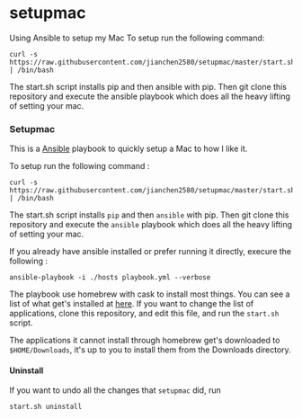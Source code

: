 # setupmac
Using Ansible to setup my Mac
To setup run the following command:

```
curl -s https://raw.githubusercontent.com/jianchen2580/setupmac/master/start.sh | /bin/bash
```

The start.sh script installs pip and then ansible with pip. Then git clone this repository and execute the ansible playbook which does all the heavy lifting of setting your mac.


### Setupmac

This is a [Ansible](https://www.ansible.com/) playbook to quickly setup
a Mac to how I like it.

To setup run the following command :
```
curl -s https://raw.githubusercontent.com/jianchen2580/setupmac/master/start.sh | /bin/bash
```

The start.sh script installs `pip` and then `ansible` with pip.
Then git clone this repository and execute the `ansible` playbook which does
all the heavy lifting of setting your mac.

If you already have ansible installed or prefer running it directly, execure the following :
```
ansible-playbook -i ./hosts playbook.yml --verbose
```

The playbook use homebrew with cask to install most things. You can see a list of
what get's installed at [here](https://raw.githubusercontent.com/jianchen2580/setupmac/master/roles/setup/vars/main.yml). If you want to change the list of applications, clone
this repository, and edit this file, and run the `start.sh` script.

The applications it cannot install through homebrew get's downloaded to
`$HOME/Downloads`, it's up to you to install them from the Downloads directory.


#### Uninstall

If you want to undo all the changes that `setupmac` did, run 

```
start.sh uninstall
```